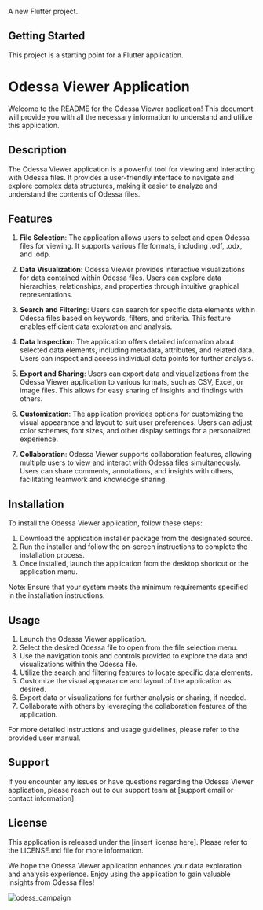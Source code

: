 A new Flutter project.

## Getting Started

This project is a starting point for a Flutter application.
# Odessa Viewer Application

Welcome to the README for the Odessa Viewer application! This document will provide you with all the necessary information to understand and utilize this application.

## Description

The Odessa Viewer application is a powerful tool for viewing and interacting with Odessa files. It provides a user-friendly interface to navigate and explore complex data structures, making it easier to analyze and understand the contents of Odessa files.

## Features

1. **File Selection**: The application allows users to select and open Odessa files for viewing. It supports various file formats, including .odf, .odx, and .odp.

2. **Data Visualization**: Odessa Viewer provides interactive visualizations for data contained within Odessa files. Users can explore data hierarchies, relationships, and properties through intuitive graphical representations.

3. **Search and Filtering**: Users can search for specific data elements within Odessa files based on keywords, filters, and criteria. This feature enables efficient data exploration and analysis.

4. **Data Inspection**: The application offers detailed information about selected data elements, including metadata, attributes, and related data. Users can inspect and access individual data points for further analysis.

5. **Export and Sharing**: Users can export data and visualizations from the Odessa Viewer application to various formats, such as CSV, Excel, or image files. This allows for easy sharing of insights and findings with others.

6. **Customization**: The application provides options for customizing the visual appearance and layout to suit user preferences. Users can adjust color schemes, font sizes, and other display settings for a personalized experience.

7. **Collaboration**: Odessa Viewer supports collaboration features, allowing multiple users to view and interact with Odessa files simultaneously. Users can share comments, annotations, and insights with others, facilitating teamwork and knowledge sharing.

## Installation

To install the Odessa Viewer application, follow these steps:

1. Download the application installer package from the designated source.
2. Run the installer and follow the on-screen instructions to complete the installation process.
3. Once installed, launch the application from the desktop shortcut or the application menu.

Note: Ensure that your system meets the minimum requirements specified in the installation instructions.

## Usage

1. Launch the Odessa Viewer application.
2. Select the desired Odessa file to open from the file selection menu.
3. Use the navigation tools and controls provided to explore the data and visualizations within the Odessa file.
4. Utilize the search and filtering features to locate specific data elements.
5. Customize the visual appearance and layout of the application as desired.
6. Export data or visualizations for further analysis or sharing, if needed.
7. Collaborate with others by leveraging the collaboration features of the application.

For more detailed instructions and usage guidelines, please refer to the provided user manual.

## Support

If you encounter any issues or have questions regarding the Odessa Viewer application, please reach out to our support team at [support email or contact information].

## License

This application is released under the [insert license here]. Please refer to the LICENSE.md file for more information.

We hope the Odessa Viewer application enhances your data exploration and analysis experience. Enjoy using the application to gain valuable insights from Odessa files!


![odess_campaign](https://github.com/LlMrc/Odessa/assets/90993312/a469c60a-6d20-49f8-8631-37b47f757cf2)
